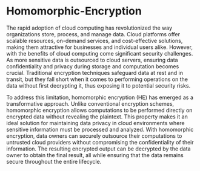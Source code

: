 # Homomorphic-Encryption
The rapid adoption of cloud computing has revolutionized the way organizations store, process, and manage 
data. Cloud platforms offer scalable resources, on-demand services, and cost-effective solutions, making them 
attractive for businesses and individual users alike. However, with the benefits of cloud computing come 
significant security challenges. As more sensitive data is outsourced to cloud servers, ensuring data 
confidentiality and privacy during storage and computation becomes crucial. Traditional encryption techniques 
safeguard data at rest and in transit, but they fall short when it comes to performing operations on the data 
without first decrypting it, thus exposing it to potential security risks. 

To address this limitation, homomorphic encryption (HE) has emerged as a transformative approach. Unlike 
conventional encryption schemes, homomorphic encryption allows computations to be performed directly on 
encrypted data without revealing the plaintext. This property makes it an ideal solution for maintaining data 
privacy in cloud environments where sensitive information must be processed and analyzed. With homomorphic 
encryption, data owners can securely outsource their computations to untrusted cloud providers without 
compromising the confidentiality of their information. The resulting encrypted output can be decrypted by the 
data owner to obtain the final result, all while ensuring that the data remains secure throughout the entire 
lifecycle.
